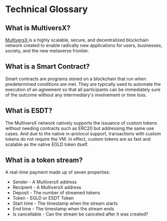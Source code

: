 # Technical Glossary

## What is MultiversX?

[MultiversX ](https://multiversx.com/)is a highly scalable, secure, and decentralized blockchain network created to enable radically new applications for users, businesses, society, and the new metaverse frontier.

## What is a Smart Contract?

Smart contracts are programs stored on a blockchain that run when predetermined conditions are met. They are typically used to automate the execution of an agreement so that all participants can be immediately sure of the outcome without any intermediary's involvement or time loss.

## What is ESDT?

The MultiversX network natively supports the issuance of custom tokens without needing contracts such as ERC20 but addressing the same use cases. And due to the native in-protocol support, transactions with custom tokens do not require the VM. In effect, custom tokens are as fast and scalable as the native EGLD token itself.

## What is a token stream?

A real-time payment made up of seven properties:

* Sender - A MultiversX address
* Recipient - A MultiversX address
* Deposit - The number of streamed tokens
* Token - EGLD or ESDT Token
* Start time - The timestamp when the stream starts
* End time - The timestamp when the stream ends
* Is cancellable - Can the stream be canceled after it was created?
